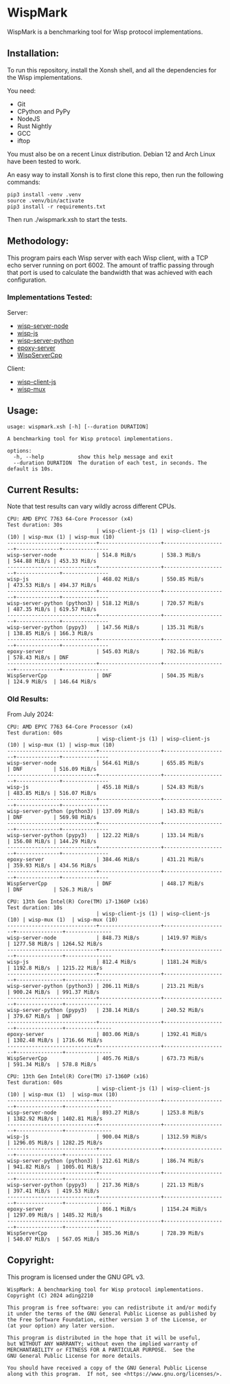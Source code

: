 # WispMark

WispMark is a benchmarking tool for Wisp protocol implementations.

## Installation:
To run this repository, install the Xonsh shell, and all the dependencies for the Wisp implementations. 

You need:
- Git
- CPython and PyPy
- NodeJS
- Rust Nightly
- GCC
- iftop

You must also be on a recent Linux distribution. Debian 12 and Arch Linux have been tested to work.

An easy way to install Xonsh is to first clone this repo, then run the following commands:
```
pip3 install -venv .venv
source .venv/bin/activate
pip3 install -r requirements.txt
```

Then run ./wispmark.xsh to start the tests.

## Methodology:
This program pairs each Wisp server with each Wisp client, with a TCP echo server running on port 6002. The amount of traffic passing through that port is used to calculate the bandwidth that was achieved with each configuration. 

### Implementations Tested:
Server:
- [wisp-server-node](https://github.com/MercuryWorkshop/wisp-server-node)
- [wisp-js](https://github.com/MercuryWorkshop/wisp-client-js/blob/rewrite)
- [wisp-server-python](https://github.com/MercuryWorkshop/wisp-server-python)
- [epoxy-server](https://github.com/MercuryWorkshop/epoxy-tls/tree/multiplexed/server)
- [WispServerCpp](https://github.com/FoxMoss/WispServerCpp)

Client:
- [wisp-client-js](https://github.com/MercuryWorkshop/wisp-client-js/)
- [wisp-mux](https://github.com/MercuryWorkshop/epoxy-tls/tree/multiplexed/simple-wisp-client)

## Usage:
```
usage: wispmark.xsh [-h] [--duration DURATION]

A benchmarking tool for Wisp protocol implementations.

options:
  -h, --help           show this help message and exit
  --duration DURATION  The duration of each test, in seconds. The default is 10s.
```

## Current Results:
Note that test results can vary wildly across different CPUs.
```
CPU: AMD EPYC 7763 64-Core Processor (x4)
Test duration: 30s
                             | wisp-client-js (1) | wisp-client-js (10) | wisp-mux (1) | wisp-mux (10)
-----------------------------+--------------------+---------------------+--------------+---------------
wisp-server-node             | 514.8 MiB/s        | 538.3 MiB/s         | 544.88 MiB/s | 453.33 MiB/s 
-----------------------------+--------------------+---------------------+--------------+---------------
wisp-js                      | 468.02 MiB/s       | 550.85 MiB/s        | 473.53 MiB/s | 494.37 MiB/s 
-----------------------------+--------------------+---------------------+--------------+---------------
wisp-server-python (python3) | 518.12 MiB/s       | 720.57 MiB/s        | 487.35 MiB/s | 619.57 MiB/s 
-----------------------------+--------------------+---------------------+--------------+---------------
wisp-server-python (pypy3)   | 147.56 MiB/s       | 135.31 MiB/s        | 138.85 MiB/s | 166.3 MiB/s  
-----------------------------+--------------------+---------------------+--------------+---------------
epoxy-server                 | 545.03 MiB/s       | 782.16 MiB/s        | 578.43 MiB/s | DNF          
-----------------------------+--------------------+---------------------+--------------+---------------
WispServerCpp                | DNF                | 504.35 MiB/s        | 124.9 MiB/s  | 146.64 MiB/s 
```

### Old Results:
From July 2024:
```
CPU: AMD EPYC 7763 64-Core Processor (x4)
Test duration: 60s
                             | wisp-client-js (1) | wisp-client-js (10) | wisp-mux (1) | wisp-mux (10)
-----------------------------+--------------------+---------------------+--------------+---------------
wisp-server-node             | 564.61 MiB/s       | 655.85 MiB/s        | DNF          | 516.09 MiB/s 
-----------------------------+--------------------+---------------------+--------------+---------------
wisp-js                      | 455.18 MiB/s       | 524.83 MiB/s        | 483.85 MiB/s | 516.07 MiB/s 
-----------------------------+--------------------+---------------------+--------------+---------------
wisp-server-python (python3) | 137.09 MiB/s       | 143.83 MiB/s        | DNF          | 569.98 MiB/s 
-----------------------------+--------------------+---------------------+--------------+---------------
wisp-server-python (pypy3)   | 122.22 MiB/s       | 133.14 MiB/s        | 156.08 MiB/s | 144.29 MiB/s 
-----------------------------+--------------------+---------------------+--------------+---------------
epoxy-server                 | 384.46 MiB/s       | 431.21 MiB/s        | 359.93 MiB/s | 434.56 MiB/s 
-----------------------------+--------------------+---------------------+--------------+---------------
WispServerCpp                | DNF                | 448.17 MiB/s        | DNF          | 526.3 MiB/s  

CPU: 13th Gen Intel(R) Core(TM) i7-1360P (x16)
Test duration: 10s
                             | wisp-client-js (1) | wisp-client-js (10) | wisp-mux (1)  | wisp-mux (10)
-----------------------------+--------------------+---------------------+---------------+---------------
wisp-server-node             | 848.73 MiB/s       | 1419.97 MiB/s       | 1277.58 MiB/s | 1264.52 MiB/s
-----------------------------+--------------------+---------------------+---------------+---------------
wisp-js                      | 812.4 MiB/s        | 1181.24 MiB/s       | 1192.8 MiB/s  | 1215.22 MiB/s
-----------------------------+--------------------+---------------------+---------------+---------------
wisp-server-python (python3) | 206.11 MiB/s       | 213.21 MiB/s        | 900.24 MiB/s  | 991.37 MiB/s 
-----------------------------+--------------------+---------------------+---------------+---------------
wisp-server-python (pypy3)   | 238.14 MiB/s       | 240.52 MiB/s        | 379.67 MiB/s  | DNF          
-----------------------------+--------------------+---------------------+---------------+---------------
epoxy-server                 | 803.06 MiB/s       | 1392.41 MiB/s       | 1302.48 MiB/s | 1716.66 MiB/s
-----------------------------+--------------------+---------------------+---------------+---------------
WispServerCpp                | 405.76 MiB/s       | 673.73 MiB/s        | 591.34 MiB/s  | 578.8 MiB/s  

CPU: 13th Gen Intel(R) Core(TM) i7-1360P (x16)
Test duration: 60s
                             | wisp-client-js (1) | wisp-client-js (10) | wisp-mux (1)  | wisp-mux (10)
-----------------------------+--------------------+---------------------+---------------+---------------
wisp-server-node             | 893.27 MiB/s       | 1253.8 MiB/s        | 1382.92 MiB/s | 1402.81 MiB/s
-----------------------------+--------------------+---------------------+---------------+---------------
wisp-js                      | 900.04 MiB/s       | 1312.59 MiB/s       | 1296.05 MiB/s | 1282.25 MiB/s
-----------------------------+--------------------+---------------------+---------------+---------------
wisp-server-python (python3) | 212.61 MiB/s       | 186.74 MiB/s        | 941.82 MiB/s  | 1005.01 MiB/s
-----------------------------+--------------------+---------------------+---------------+---------------
wisp-server-python (pypy3)   | 217.36 MiB/s       | 221.13 MiB/s        | 397.41 MiB/s  | 419.53 MiB/s 
-----------------------------+--------------------+---------------------+---------------+---------------
epoxy-server                 | 866.1 MiB/s        | 1154.24 MiB/s       | 1297.09 MiB/s | 1485.32 MiB/s
-----------------------------+--------------------+---------------------+---------------+---------------
WispServerCpp                | 385.36 MiB/s       | 728.39 MiB/s        | 540.07 MiB/s  | 567.05 MiB/s 
```
## Copyright:
This program is licensed under the GNU GPL v3.

```
WispMark: A benchmarking tool for Wisp protocol implementations.
Copyright (C) 2024 ading2210

This program is free software: you can redistribute it and/or modify
it under the terms of the GNU General Public License as published by
the Free Software Foundation, either version 3 of the License, or
(at your option) any later version.

This program is distributed in the hope that it will be useful,
but WITHOUT ANY WARRANTY; without even the implied warranty of
MERCHANTABILITY or FITNESS FOR A PARTICULAR PURPOSE.  See the
GNU General Public License for more details.

You should have received a copy of the GNU General Public License
along with this program.  If not, see <https://www.gnu.org/licenses/>.
```
